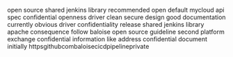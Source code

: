 open source shared jenkins library recommended open default mycloud api spec confidential openness driver clean secure design good documentation currently obvious driver confidentiality release shared jenkins library apache consequence follow baloise open source guideline second platform exchange confidential information like address confidential document initially httpsgithubcombaloisecicdpipelineprivate